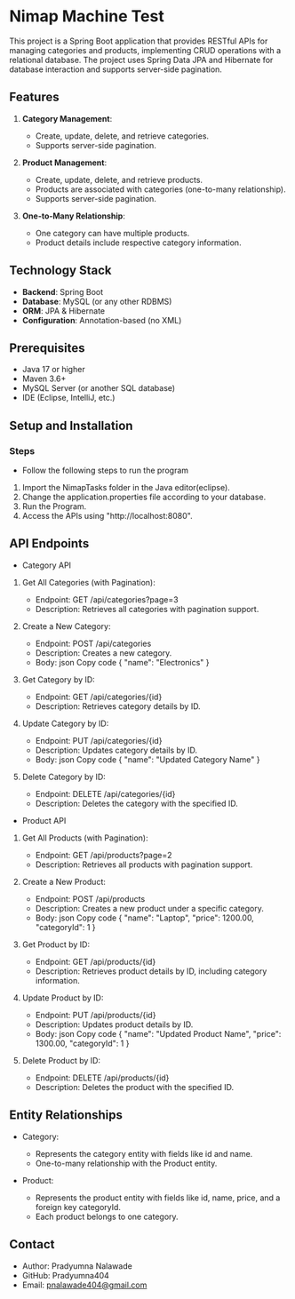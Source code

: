 # Nimap Machine Test
This project is a Spring Boot application that provides RESTful APIs for managing categories and products, implementing CRUD operations with a relational database. The project uses Spring Data JPA and Hibernate for database interaction and supports server-side pagination.

## Features

1. **Category Management**:
   - Create, update, delete, and retrieve categories.
   - Supports server-side pagination.

2. **Product Management**:
   - Create, update, delete, and retrieve products.
   - Products are associated with categories (one-to-many relationship).
   - Supports server-side pagination.

3. **One-to-Many Relationship**:
   - One category can have multiple products.
   - Product details include respective category information.

## Technology Stack

- **Backend**: Spring Boot
- **Database**: MySQL (or any other RDBMS)
- **ORM**: JPA & Hibernate
- **Configuration**: Annotation-based (no XML)

## Prerequisites

- Java 17 or higher
- Maven 3.6+
- MySQL Server (or another SQL database)
- IDE (Eclipse, IntelliJ, etc.)

## Setup and Installation

### Steps

- Follow the following steps to run the program
1. Import the NimapTasks folder in the Java editor(eclipse).
2. Change the application.properties file according to your database.
3. Run the Program.
4. Access the APIs using "http://localhost:8080".

## API Endpoints

- Category API
  
1. Get All Categories (with Pagination):
    - Endpoint: GET /api/categories?page=3
    - Description: Retrieves all categories with pagination support.

2. Create a New Category:
    - Endpoint: POST /api/categories
    - Description: Creates a new category.
    - Body:
      json
      Copy code
      {
        "name": "Electronics"
      }    

3. Get Category by ID:
    - Endpoint: GET /api/categories/{id}
    - Description: Retrieves category details by ID.

4. Update Category by ID:
    - Endpoint: PUT /api/categories/{id}
    - Description: Updates category details by ID.
    - Body:
      json
      Copy code
      {
        "name": "Updated Category Name"
      }

5. Delete Category by ID:
    - Endpoint: DELETE /api/categories/{id}
    - Description: Deletes the category with the specified ID.

- Product API
  
1. Get All Products (with Pagination):
    - Endpoint: GET /api/products?page=2
    - Description: Retrieves all products with pagination support.

2. Create a New Product:
    - Endpoint: POST /api/products
    - Description: Creates a new product under a specific category.
    - Body:
      json
      Copy code
      {
        "name": "Laptop",
        "price": 1200.00,
        "categoryId": 1
      }

3. Get Product by ID:
    - Endpoint: GET /api/products/{id}
    - Description: Retrieves product details by ID, including category information.

4. Update Product by ID:
    - Endpoint: PUT /api/products/{id}
    - Description: Updates product details by ID.
    - Body:
      json
      Copy code
      {
        "name": "Updated Product Name",
        "price": 1300.00,
        "categoryId": 1
      }

5. Delete Product by ID:
    - Endpoint: DELETE /api/products/{id}
    - Description: Deletes the product with the specified ID.

## Entity Relationships

- Category:

  - Represents the category entity with fields like id and name.
  - One-to-many relationship with the Product entity.

- Product:

  - Represents the product entity with fields like id, name, price, and a foreign key categoryId.
  - Each product belongs to one category.


## Contact
- Author: Pradyumna Nalawade
- GitHub: Pradyumna404
- Email: pnalawade404@gmail.com
